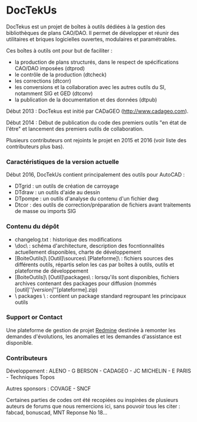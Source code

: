 # DocTekUs
DocTekus est un projet de boîtes à outils dédiées à la gestion des bibliothèques de plans CAO/DAO.
Il permet de développer et réunir des utilitaires et briques logicielles ouvertes, modulaires et paramétrables.

Ces boîtes à outils ont pour but de faciliter :
- la production de plans structurés, dans le respect de spécifications CAO/DAO imposées (dtprod)
- le contrôle de la production (dtcheck)
- les corrections (dtcorr)
- les conversions et la collaboration avec les autres outils du SI, notamment SIG et GED (dtconv)
- la publication de la documentation et des données (dtpub)

Début 2013 : DocTekus est initié par CADaGEO (http://www.cadageo.com).

Début 2014 : Début de publication du code des premiers outils "en état de l'être" et lancement des premiers outils de collaboration. 

Plusieurs contributeurs ont rejoints le projet en 2015 et 2016 (voir liste des contributeurs plus bas).

### Caractéristiques de la version actuelle
Début 2016, DocTekUs contient principalement des outils pour AutoCAD :
* DTgrid : un outils de création de carroyage
* DTdraw : un outils d'aide au dessin
* DTpompe : un outils d'analyse du contenu d'un fichier dwg
* Dtcor : des outils de correction/préparation de fichiers avant traitements de masse ou imports SIG
 
### Contenu du dépôt
* changelog.txt : historique des modifications
* \doc\ : schéma d'architecture, description des focntionnalités actuellement disponibles, charte de développement
* \[BoiteOutils]\ [Outil]\sources\ [Plateforme]\ : fichiers sources des différents outils, répartis selon les cas par boîtes à outils, outils et plateforme de développement
* \[BoiteOutils]\ [Outil]\packages\ : lorsqu'ils sont disponibles, fichiers archives contenant des packages pour diffusion (nommés [outil]'_'[version]'_'[plateforme].zip)
* \ packages \ : contient un package standard regroupant les principaux outils

### Support or Contact
Une plateforme de gestion de projet [Redmine](http://redmine.cadageo.com/) destinée à remonter les demandes d'évolutions, les anomalies et les demandes d'assistance est disponible. 

### Contributeurs
Développement : ALENO - G BERSON - CADAGEO - JC MICHELIN - E PARIS - Techniques Topos

Autres sponsors : COVAGE - SNCF

Certaines parties de codes ont été recopiées ou inspirées de plusieurs auteurs de forums que nous remercions ici, sans pouvoir tous les citer : fabcad, bonuscad, MNT Reponse No 18...